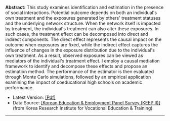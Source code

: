 **Abstract:** This study examines identification and estimation in the presence of social interactions. Potential outcome depends on both an individual's own treatment and the exposures generated by others' treatment statuses and the underlying network structure. When the network itself is impacted by treatment, the individual's treatment can also alter these exposures. In such cases, the treatment effect can be decomposed into direct and indirect components. The direct effect represents the causal impact on the outcome when exposures are fixed, while  the indirect effect captures the influence of changes in the exposure distribution due to the individual's own treatment. As a result, observed exposures can be viewed as mediators of the individual's treatment effect. I employ a causal mediation framework to identify and decompose these effects and propose an estimation method. The performance of the estimator is then evaluated through Monte Carlo simulations, followed by an empirical application examining the impact of coeducational high schools on academic performance.

* Latest Version: [[Pdf]](https://github.com/SiwonRyu/Docs/raw/main/Medi.pdf)
* Data Source: [[Korean Education & Employment Panel Survey (KEEP II)]](https://www.krivet.re.kr/eng/eu/eg/euCAADs.jsp) (from Korea Research Institute for Vocational Education & Training)

---